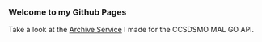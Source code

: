 ### Welcome to my Github Pages

Take a look at the [Archive Service](https://etiennelndr.github.io/archiveservice/) I made for the CCSDSMO MAL GO API.
